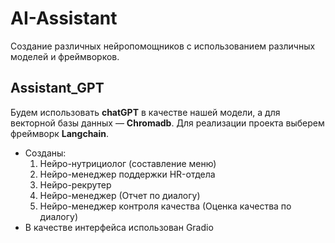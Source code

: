 # AI-Assistant
Создание различных нейропомощников с использованием различных моделей и фреймворков.

## Assistant_GPT
Будем использовать **chatGPT** в качестве нашей модели, а для векторной базы данных — **Chromadb**. Для реализации проекта выберем фреймворк **Langchain**.
* Созданы:
  1. Нейро-нутрициолог (составление меню)
  2. Нейро-менеджер поддержки HR-отдела
  3. Нейро-рекрутер
  4. Нейро-менеджер (Отчет по диалогу)
  5. Нейро-менеджер контроля качества (Оценка качества по диалогу)
* В качестве интерфейса использован Gradio
